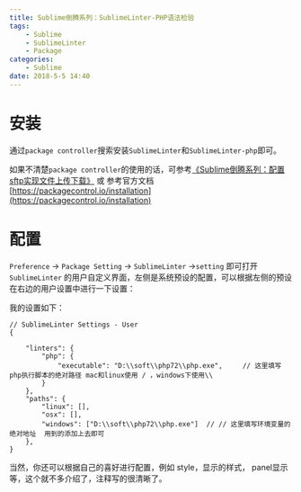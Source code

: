 ```yaml
---
title: Sublime倒腾系列：SublimeLinter-PHP语法检验
tags: 
    - Sublime
    - SublimeLinter
    - Package
categories:
    - Sublime
date: 2018-5-5 14:40
---
```


# 安装

通过`package controller`搜索安装`SublimeLinter`和`SublimeLinter-php`即可。

如果不清楚`package controller`的使用的话，可参考[《Sublime倒腾系列：配置sftp实现文件上传下载》](https://tyloafer.github.io/2018/04/21/sublime-sftp/) 或 参考官方文档 [https://packagecontrol.io/installation](https://packagecontrol.io/installation) 

# 配置

`Preference` -> `Package Setting` -> `SublimeLinter` ->`setting` 即可打开 `SublimeLinter` 的用户自定义界面，左侧是系统预设的配置，可以根据左侧的预设 在右边的用户设置中进行一下设置：

我的设置如下：

~~~
// SublimeLinter Settings - User
{

    "linters": {
        "php": {
            "executable": "D:\\soft\\php72\\php.exe",     // 这里填写php执行脚本的绝对路径 mac和linux使用 / ，windows下使用\\
        }
    },
    "paths": {
        "linux": [],
        "osx": [],
        "windows": ["D:\\soft\\php72\\php.exe"]  // // 这里填写环境变量的绝对地址  用到的添加上去即可
    },
}
~~~

当然，你还可以根据自己的喜好进行配置，例如 style，显示的样式， panel显示等，这个就不多介绍了，注释写的很清晰了。

